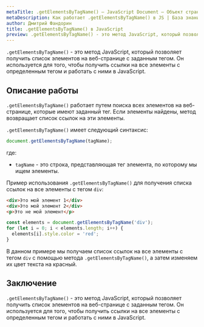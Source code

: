 ```yaml
---
metaTitle: .getElementsByTagName() – JavaScript Document – Объект страницы
metaDescription: Как работает .getElementsByTagName() в JS | База знаний PurpleSchool
author: Дмитрий Фандорин
title: .getElementsByTagName() в JavaScript
preview: .getElementsByTagName() - это метод JavaScript, который позволяет получить список элементов на веб-странице с заданным тегом...
---
```


`.getElementsByTagName()` - это метод JavaScript, который позволяет получить список элементов на веб-странице с заданным тегом. Он используется для того, чтобы получить ссылки на все элементы с определенным тегом и работать с ними в JavaScript.

## Описание работы

`.getElementsByTagName()` работает путем поиска всех элементов на веб-странице, которые имеют заданный тег. Если элементы найдены, метод возвращает список ссылок на эти элементы.

`.getElementsByTagName()` имеет следующий синтаксис:

```javascript
document.getElementsByTagName(tagName);
```

где:

- `tagName` - это строка, представляющая тег элемента, по которому мы ищем элементы.

Пример использования `.getElementsByTagName()` для получения списка ссылок на все элементы с тегом `div`:

```html
<div>Это мой элемент 1</div>
<div>Это мой элемент 2</div>
<p>Это не мой элемент</p>
```

```javascript
const elements = document.getElementsByTagName('div');
for (let i = 0; i < elements.length; i++) {
  elements[i].style.color = 'red';
}
```

В данном примере мы получаем список ссылок на все элементы с тегом `div` с помощью метода `.getElementsByTagName()`, а затем изменяем их цвет текста на красный.

## Заключение

`.getElementsByTagName()` - это метод JavaScript, который позволяет получить список элементов на веб-странице с заданным тегом. Он используется для того, чтобы получить ссылки на все элементы с определенным тегом и работать с ними в JavaScript.